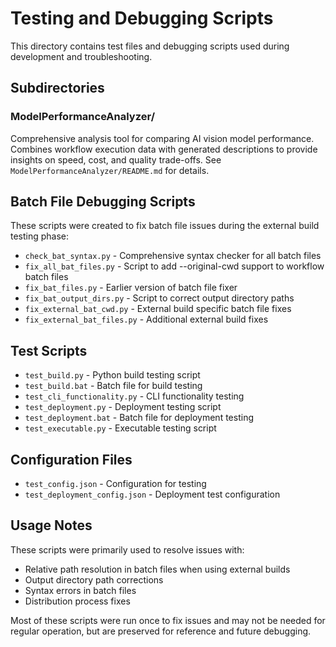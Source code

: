 # Testing and Debugging Scripts

This directory contains test files and debugging scripts used during development and troubleshooting.

## Subdirectories

### ModelPerformanceAnalyzer/

Comprehensive analysis tool for comparing AI vision model performance. Combines workflow execution data with generated descriptions to provide insights on speed, cost, and quality trade-offs. See `ModelPerformanceAnalyzer/README.md` for details.

## Batch File Debugging Scripts

These scripts were created to fix batch file issues during the external build testing phase:

- `check_bat_syntax.py` - Comprehensive syntax checker for all batch files
- `fix_all_bat_files.py` - Script to add --original-cwd support to workflow batch files
- `fix_bat_files.py` - Earlier version of batch file fixer
- `fix_bat_output_dirs.py` - Script to correct output directory paths
- `fix_external_bat_cwd.py` - External build specific batch file fixes
- `fix_external_bat_files.py` - Additional external build fixes

## Test Scripts

- `test_build.py` - Python build testing script
- `test_build.bat` - Batch file for build testing
- `test_cli_functionality.py` - CLI functionality testing
- `test_deployment.py` - Deployment testing script
- `test_deployment.bat` - Batch file for deployment testing
- `test_executable.py` - Executable testing script

## Configuration Files

- `test_config.json` - Configuration for testing
- `test_deployment_config.json` - Deployment test configuration

## Usage Notes

These scripts were primarily used to resolve issues with:
- Relative path resolution in batch files when using external builds
- Output directory path corrections
- Syntax errors in batch files
- Distribution process fixes

Most of these scripts were run once to fix issues and may not be needed for regular operation, but are preserved for reference and future debugging.